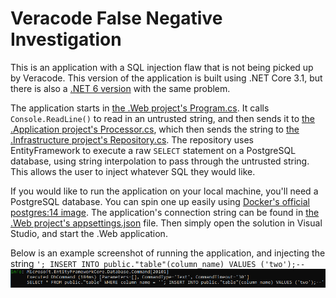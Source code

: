 # Veracode False Negative Investigation

This is an application with a SQL injection flaw that is not being picked up by Veracode. This version of the application is built using .NET Core 3.1, but there is also a [.NET 6 version](https://github.com/PressXtoChris/FalseNegativeInvestigation/) with the same problem.

The application starts in [the .Web project's Program.cs](./FalseNegativeInvestigation.Web/Program.cs). It calls `Console.ReadLine()` to read in an untrusted string, and then sends it to [the .Application project's Processor.cs](./FalseNegativeInvestigation.Application/Processor.cs), which then sends the string to [the .Infrastructure project's Repository.cs](./FalseNegativeInvestigation.Infrastructure/Repository.cs). The repository uses EntityFramework to execute a raw `SELECT` statement on a PostgreSQL database, using string interpolation to pass through the untrusted string. This allows the user to inject whatever SQL they would like.

If you would like to run the application on your local machine, you'll need a PostgreSQL database. You can spin one up easily using [Docker's official postgres:14 image](https://hub.docker.com/_/postgres). The application's connection string can be found in [the .Web project's appsettings.json](./FalseNegativeInvestigation.Web/appsettings.json) file. Then simply open the solution in Visual Studio, and start the .Web application.

Below is an example screenshot of running the application, and injecting the string `'; INSERT INTO public."table"(column_name) VALUES ('two');--`
![example_screenshot](./example_screenshot.png)
